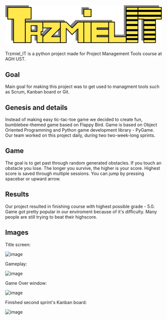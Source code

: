 # ![Screenshot](images/start/title.png)


Trzmiel_IT is a python project made for Project Management Tools course at AGH UST.
## Goal
Main goal for making this project was to get used to managment tools such as Scrum, Kanban board or Git.

## Genesis and details
Instead of making easy tic-tac-toe game we decided to create fun, bumblebee-themed game based on Flappy Bird.
Game is based on Object Oriented Programming and Python game development library - PyGame.
Our team worked on this project daily, during two two-week-long sprints.

## Game

The goal is to get past through random generated obstacles. If you touch an obstacle you lose. 
The longer you survive, the higher is your score. Highest score is saved through multiple sessions.
You can jump by pressing spacebar or upward arrow. 
## Results
Our project resulted in finishing course with highest possible grade - 5.0.
Game got pretty popular in our enviroment because of it's difficulty. Many people are still trying to beat their highscore.

## Images

Title screen:

![image](https://github.com/MarceliNPG/Trzmiel_IT-Python-game-project/assets/102309400/e3545fc2-8e5b-4458-8f19-a54accebeae6)

Gameplay:

![image](https://github.com/MarceliNPG/Trzmiel_IT-Python-game-project/assets/102309400/2e310afe-e307-4b86-a591-019e4409cd54)

Game Over window: 

![image](https://github.com/MarceliNPG/Trzmiel_IT-Python-game-project/assets/102309400/54c1cc91-3137-428c-afeb-19f85b680af0)

Finished second sprint's Kanban board:

![image](https://github.com/MarceliNPG/Trzmiel_IT-Python-game-project/assets/102309400/e187476a-9eab-4695-8948-c8be7102a7e1)

